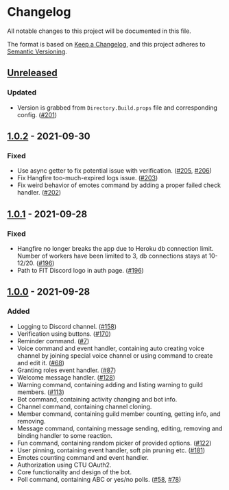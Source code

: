 ﻿# Changelog

All notable changes to this project will be documented in this file.

The format is based on [Keep a Changelog](https://keepachangelog.com/en/1.0.0/),
and this project adheres to [Semantic Versioning](https://semver.org/spec/v2.0.0.html).

## [Unreleased]

### Updated

- Version is grabbed from `Directory.Build.props` file and corresponding config. ([#201](https://github.com/fit-ctu-discord/honza-botner/pull/201)) 

## [1.0.2] - 2021-09-30

### Fixed

- Use async getter to fix potential issue with verification. ([#205](https://github.com/fit-ctu-discord/honza-botner/pull/205), [#206](https://github.com/fit-ctu-discord/honza-botner/pull/206))
- Fix Hangfire too-much-expired logs issue. ([#203](https://github.com/fit-ctu-discord/honza-botner/pull/203))
- Fix weird behavior of emotes command by adding a proper failed check handler. ([#202](https://github.com/fit-ctu-discord/honza-botner/pull/202))

## [1.0.1] - 2021-09-28

### Fixed

- Hangfire no longer breaks the app due to Heroku db connection limit. Number of workers have been limited to 3, db connections stays at 10-12/20. ([#196](https://github.com/fit-ctu-discord/honza-botner/pull/196))
- Path to FIT Discord logo in auth page. ([#196](https://github.com/fit-ctu-discord/honza-botner/pull/196))

## [1.0.0] - 2021-09-28

### Added

- Logging to Discord channel. ([#158](https://github.com/fit-ctu-discord/honza-botner/issues/158))
- Verification using buttons. ([#170](https://github.com/fit-ctu-discord/honza-botner/pull/170))
- Reminder command. ([#7](https://github.com/fit-ctu-discord/honza-botner/issues/7))
- Voice command and event handler, containing auto creating voice channel by joining special voice channel or using command to create and edit it. ([#68](https://github.com/fit-ctu-discord/honza-botner/pull/68))
- Granting roles event handler. ([#87](https://github.com/fit-ctu-discord/honza-botner/pull/87))
- Welcome message handler. ([#128](https://github.com/fit-ctu-discord/honza-botner/pull/128))
- Warning command, containing adding and listing warning to guild members. ([#113](https://github.com/fit-ctu-discord/honza-botner/pull/113))
- Bot command, containing activity changing and bot info.
- Channel command, containing channel cloning.
- Member command, containing guild member counting, getting info, and removing.
- Message command, containing message sending, editing, removing and binding handler to some reaction.
- Fun command, containing random picker of provided options. ([#122](https://github.com/fit-ctu-discord/honza-botner/pull/122))
- User pinning, containing event handler, soft pin pruning etc. ([#181](https://github.com/fit-ctu-discord/honza-botner/pull/181))
- Emotes counting command and event handler.
- Authorization using CTU OAuth2.
- Core functionality and design of the bot.
- Poll command, containing ABC or yes/no polls. ([#58](https://github.com/fit-ctu-discord/honza-botner/pull/58), [#78](https://github.com/fit-ctu-discord/honza-botner/pull/78))

[Unreleased]: https://github.com/https://github.com/fit-ctu-discord/honza-botner/compare/v1.0.2...HEAD
[1.0.2]: https://github.com/fit-ctu-discord/honza-botner/compare/v1.0.2...v1.0.1
[1.0.1]: https://github.com/fit-ctu-discord/honza-botner/compare/v1.0.1...v1.0.0
[1.0.0]: https://github.com/fit-ctu-discord/honza-botner/releases/tag/v1.0.0
